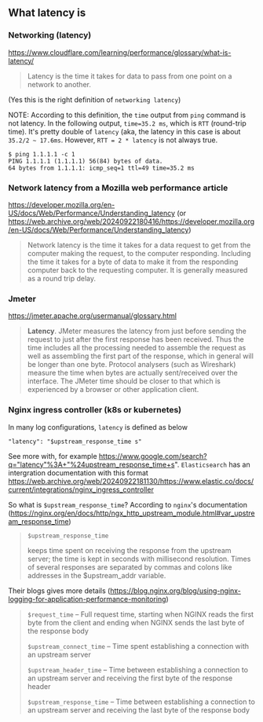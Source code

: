 ## What latency is

### Networking (latency)

https://www.cloudflare.com/learning/performance/glossary/what-is-latency/

> Latency is the time it takes for data to pass from one point on a network to another.

(Yes this is the right definition of `networking latency`)

NOTE: According to this definition, the `time` output from `ping` command is not latency. 
In the following output, `time=35.2 ms`, which is `RTT` (round-trip time). It's pretty double of `latency` 
(aka, the latency in this case is about `35.2/2 ~ 17.6ms`. However, `RTT = 2 * latency` is not always true.

```
$ ping 1.1.1.1 -c 1
PING 1.1.1.1 (1.1.1.1) 56(84) bytes of data.
64 bytes from 1.1.1.1: icmp_seq=1 ttl=49 time=35.2 ms
```

### Network latency from a Mozilla web performance article

https://developer.mozilla.org/en-US/docs/Web/Performance/Understanding_latency
(or https://web.archive.org/web/20240922180416/https://developer.mozilla.org/en-US/docs/Web/Performance/Understanding_latency)

> Network latency is the time it takes for a data request to get from
> the computer making the request, to the computer responding. Including
> the time it takes for a byte of data to make it from the responding
> computer back to the requesting computer.
> It is generally measured as a round trip delay.

### Jmeter

https://jmeter.apache.org/usermanual/glossary.html

> **Latency**. JMeter measures the latency from just before sending the
> request to just after the first response has been received.
> Thus the time includes all the processing needed to assemble the
> request as well as assembling the first part of the response,
> which in general will be longer than one byte. Protocol analysers
> (such as Wireshark) measure the time when bytes are actually
> sent/received over the interface. The JMeter time should be closer
> to that which is experienced by a browser or other application client.

### Nginx ingress controller (k8s or kubernetes)

In many log configurations, `latency` is defined as below

```
"latency": "$upstream_response_time s"
```

See more with, for example https://www.google.com/search?q="latency"%3A+"%24upstream_response_time+s". 
`Elasticsearch` has an intergration documentation with this format 
https://web.archive.org/web/20240922181130/https://www.elastic.co/docs/current/integrations/nginx_ingress_controller

So what is `$upstream_response_time`? According to `nginx`'s documentation (https://nginx.org/en/docs/http/ngx_http_upstream_module.html#var_upstream_response_time)

> `$upstream_response_time`
>
> keeps time spent on receiving the response from the upstream server;
> the time is kept in seconds with millisecond resolution.
> Times of several responses are separated by commas and colons like addresses in the $upstream_addr variable. 

Their blogs gives more details (https://blog.nginx.org/blog/using-nginx-logging-for-application-performance-monitoring)

> `$request_time` – Full request time, starting when NGINX reads the first byte from the client and ending when NGINX sends the last byte of the response body
>
> `$upstream_connect_time` – Time spent establishing a connection with an upstream server
>
> `$upstream_header_time` – Time between establishing a connection to an upstream server and receiving the first byte of the response header
>
> `$upstream_response_time` – Time between establishing a connection to an upstream server and receiving the last byte of the response body

